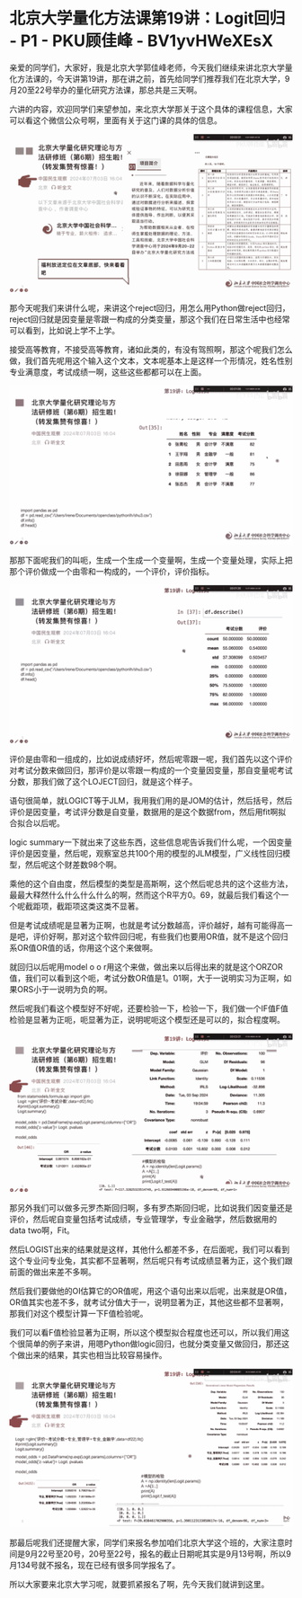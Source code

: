 # 北京大学量化方法课第19讲：Logit回归 - P1 - PKU顾佳峰 - BV1yvHWeXEsX

亲爱的同学们，大家好，我是北京大学郭佳峰老师，今天我们继续来讲北京大学量化方法课的，今天讲第19讲，那在讲之前，首先给同学们推荐我们在北京大学，9月20至22号举办的量化研究方法课，那总共是三天啊。

六讲的内容，欢迎同学们来望参加，来北京大学那关于这个具体的课程信息，大家可以看这个微信公众号啊，里面有关于这门课的具体的信息。



![](img/9bae42176624c3769cb4cc0ac01ce315_1.png)

那今天呢我们来讲什么呢，来讲这个reject回归，用怎么用Python做reject回归，reject回归就是因变量是零跟一构成的分类变量，那这个我们在日常生活中也经常可以看到，比如说上学不上学。

接受高等教育，不接受高等教育，诸如此类的，有没有驾照啊，那这个呢我们怎么做，我们首先呢用这个输入这个文本，文本呢基本上是这样一个形情况，姓名性别专业满意度，考试成绩一啊，这些这些都都可以在上面。



![](img/9bae42176624c3769cb4cc0ac01ce315_3.png)

那那下面呢我们的叫呃，生成一个生成一个变量啊，生成一个变量处理，实际上把那个评价做成一个由零和一构成的，一个评价，评价指标。



![](img/9bae42176624c3769cb4cc0ac01ce315_5.png)

评价是由零和一组成的，比如说成绩好坏，然后呢零跟一呢，我们首先以这个评价对考试分数来做回归，那评价是以零跟一构成的一个变量因变量，那自变量呢考试分数，那我们做了这个LOJECT回归，就是这个样子。

语句很简单，就LOGICT等于JLM，我用我们用的是JOM的估计，然后括号，然后评价是因变量，考试评分数是自变量，数据用的是这个数据from，然后用fit啊拟合拟合以后呢。

logic summary一下就出来了这些东西，这些信息呢告诉我们什么呢，一个因变量评价是因变量，然后呢，观察室总共100个用的模型的JLM模型，广义线性回归模型，然后呢这个财差数98个啊。

乘他的这个自由度，然后模型的类型是高斯啊，这个然后呢总共的这个这些方法，最最大释然什么什么什么什么的啊，然而这个R平方0。69，就最后我们看这个一个呢截距项，截距项这类这类不显著。

但是考试成绩呢是显著为正啊，也就是考试分数越高，评价越好，越有可能得高一是吧，评价好啊，那对这个软件回归呢，有些我们也要用OR值，就不是这个回归系OR值OR值的话，你用这个这个来做啊。

就回归以后呢用model o o r用这个来做，做出来以后得出来的就是这个ORZOR值，我们可以看到这个呃，考试分数OR值是1。01啊，大于一说明实习为正啊，如果ORS小于一说明为负的啊。

然后呢我们看这个模型好不好呢，还要检验一下，检验一下，我们做一个IF值F值检验是显著为正呃，呃显著为正，说明呢呃这个模型还是可以的，拟合程度啊。



![](img/9bae42176624c3769cb4cc0ac01ce315_7.png)

那另外我们可以做多元罗杰斯回归啊，多有罗杰斯回归呢，比如说我们因变量还是评价，然后呢自变量包括考试成绩，专业管理学，专业金融学，然后数据用的data two啊，Fit。

然后LOGIST出来的结果就是这样，其他什么都差不多，在后面呢，我们可以看到这个专业问专业兔，其实都不显著啊，然后呢只有考试成绩显著为正，这个我们跟前面的做出来差不多啊。

然后我们要做他的OI估算它的OR值呢，用这个语句出来以后呢，出来就是OR值，OR值其实也差不多，就考试分值大于一，说明显著为正，其他这些都不显著啊，那我们对这个模型计算一下F值检验呢。

我们可以看F值检验显著为正啊，所以这个模型拟合程度也还可以，所以我们用这个很简单的例子来讲，用嗯Python做logic回归，也就分类变量又做回归，那还这个做出来的结果，其实也相当比较容易操作。



![](img/9bae42176624c3769cb4cc0ac01ce315_9.png)

那最后呢我们还提醒大家，同学们来报名参加咱们北京大学这个班的，大家注意时间是9月22号至20号，20号至22号，报名的截止日期呢其实是9月13号啊，所以9月134号就不报名，现在已经有很多同学报名了。

所以大家要来北京大学习呢，就要抓紧报名了啊，先今天我们就讲到这里。